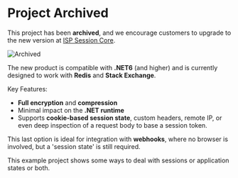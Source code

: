 # Project Archived

This project has been **archived**, and we encourage customers to upgrade to the new version at [ISP Session Core](https://github.com/egbertn/ispsession.core).

![Archived](https://github.com/egbertn/ispsession.io/archive-image.png)

The new product is compatible with **.NET6** (and higher) and is currently designed to work with **Redis** and **Stack Exchange**.

Key Features:
- **Full encryption** and **compression**
- Minimal impact on the **.NET runtime**
- Supports **cookie-based session state**, custom headers, remote IP, or even deep inspection of a request body to base a session token.

This last option is ideal for integration with **webhooks**, where no browser is involved, but a 'session state' is still required.

This example project shows some ways to deal with sessions or application states or both.